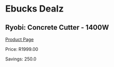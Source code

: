 
# Ebucks Dealz
## Ryobi: Concrete Cutter - 1400W
[Product Page](https://www.ebucks.com/web/shop/productSelected.do?prodId=335405423&catId=717342768)

Price: R1999.00

Savings: 250.0


	